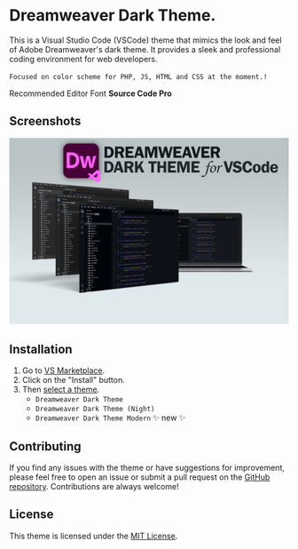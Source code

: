 # Dreamweaver Dark Theme.

This is a Visual Studio Code (VSCode) theme that mimics the look and feel of Adobe Dreamweaver's dark theme. It provides a sleek and professional coding environment for web developers.

`Focused on color scheme for PHP, JS, HTML and CSS at the moment.!`

Recommended Editor Font **Source Code Pro**

## Screenshots

![Dreamweaver Dark Theme](images/screenshot.png?raw=true&new=1)


## Installation

1. Go to [VS Marketplace](https://marketplace.visualstudio.com/items?itemName=Gaga-Dev.dreamweaver-dark-theme).
2. Click on the "Install" button.
3. Then [select a theme](https://code.visualstudio.com/docs/getstarted/themes#_selecting-the-color-theme). 
    - `Dreamweaver Dark Theme`
    - `Dreamweaver Dark Theme (Night)`
    - `Dreamweaver Dark Theme Modern` ✨ new ✨



## Contributing

If you find any issues with the theme or have suggestions for improvement, please feel free to open an issue or submit a pull request on the [GitHub repository](https://github.com/forumwt/Dreamweaver-Dark-Theme). Contributions are always welcome!

## License

This theme is licensed under the [MIT License](LICENSE).